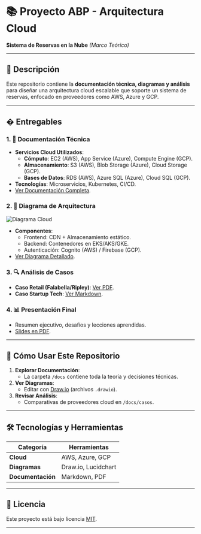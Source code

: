 # 📚 Proyecto ABP - Arquitectura Cloud  
**Sistema de Reservas en la Nube** *(Marco Teórico)*  

---

## 📌 Descripción  
Este repositorio contiene la **documentación técnica, diagramas y análisis** para diseñar una arquitectura cloud escalable que soporte un sistema de reservas, enfocado en proveedores como AWS, Azure y GCP.  

---

## �️ **Entregables**  

### 1. 📄 **Documentación Técnica**  
- **Servicios Cloud Utilizados**:  
  - **Cómputo**: EC2 (AWS), App Service (Azure), Compute Engine (GCP).  
  - **Almacenamiento**: S3 (AWS), Blob Storage (Azure), Cloud Storage (GCP).  
  - **Bases de Datos**: RDS (AWS), Azure SQL (Azure), Cloud SQL (GCP).  
- **Tecnologías**: Microservicios, Kubernetes, CI/CD.  
- [Ver Documentación Completa](/docs/Codigo_Fuente_(Estructura_Teorica).md).  

### 2. 📐 **Diagrama de Arquitectura**  
![Diagrama Cloud](https://miro.medium.com/v2/resize:fit:1400/1*5qOFfDnY5sQNJn0hD3QoBg.png)  
- **Componentes**:  
  - Frontend: CDN + Almacenamiento estático.  
  - Backend: Contenedores en EKS/AKS/GKE.  
  - Autenticación: Cognito (AWS) / Firebase (GCP).  
- [Ver Diagrama Detallado](/docs/architecture_diagram.drawio).  

### 3. 🔍 **Análisis de Casos**  
- **Caso Retail (Falabella/Ripley)**: [Ver PDF](/docs/caso_retail_chile.pdf).  
- **Caso Startup Tech**: [Ver Markdown](/docs/caso_startup_tech.md).  

### 4. 📊 **Presentación Final**  
- Resumen ejecutivo, desafíos y lecciones aprendidas.  
- [Slides en PDF](/presentation/proyecto_cloud.pdf).  

---

## 🚀 **Cómo Usar Este Repositorio**  
1. **Explorar Documentación**:  
   - La carpeta `/docs` contiene toda la teoría y decisiones técnicas.  
2. **Ver Diagramas**:  
   - Editar con [Draw.io](https://draw.io) (archivos `.drawio`).  
3. **Revisar Análisis**:  
   - Comparativas de proveedores cloud en `/docs/casos`.  

---

## 🛠️ **Tecnologías y Herramientas**  
| Categoría       | Herramientas |  
|----------------|-------------|  
| **Cloud**      | AWS, Azure, GCP |  
| **Diagramas**  | Draw.io, Lucidchart |  
| **Documentación** | Markdown, PDF |  

---

## 📜 **Licencia**  
Este proyecto está bajo licencia [MIT](/LICENSE).  

---

